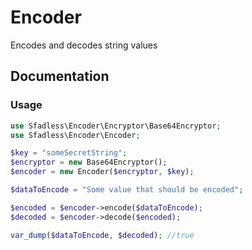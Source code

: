 # Encoder

Encodes and decodes string values

## Documentation

### Usage

```php
use Sfadless\Encoder\Encryptor\Base64Encryptor;
use Sfadless\Encoder\Encoder;

$key = "someSecretString";
$encryptor = new Base64Encryptor();
$encoder = new Encoder($encryptor, $key);

$dataToEncode = "Some value that should be encoded";

$encoded = $encoder->encode($dataToEncode);
$decoded = $encoder->decode($encoded);

var_dump($dataToEncode, $decoded); //true
```
